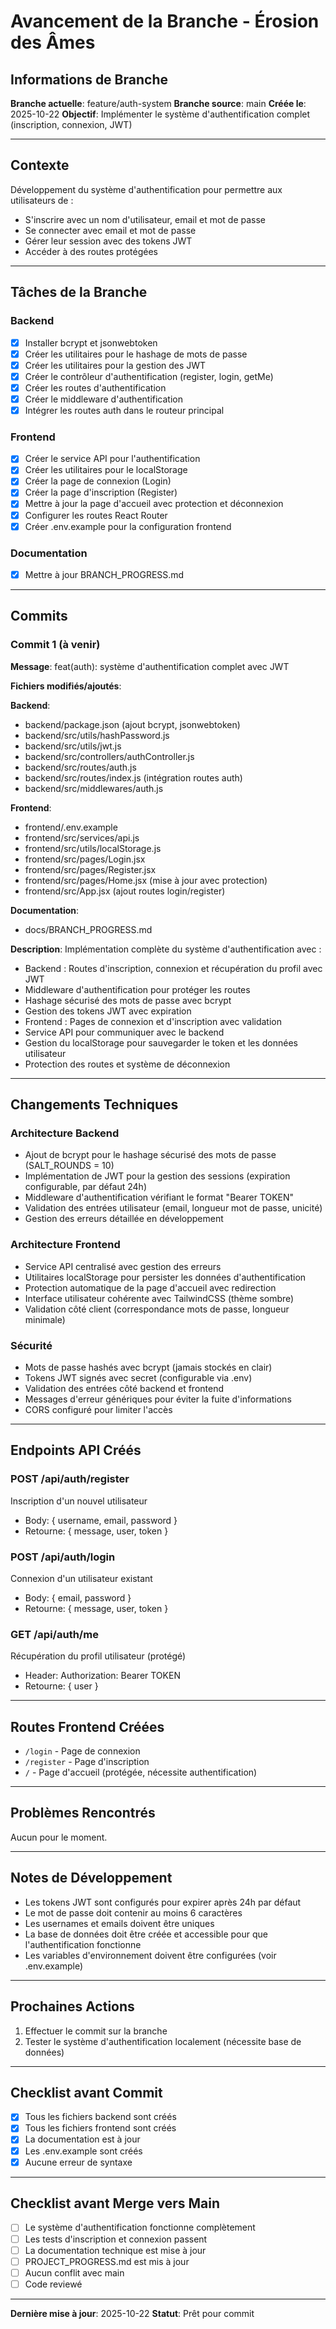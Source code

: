 # Avancement de la Branche - Érosion des Âmes

## Informations de Branche

**Branche actuelle**: feature/auth-system
**Branche source**: main
**Créée le**: 2025-10-22
**Objectif**: Implémenter le système d'authentification complet (inscription, connexion, JWT)

---

## Contexte

Développement du système d'authentification pour permettre aux utilisateurs de :
- S'inscrire avec un nom d'utilisateur, email et mot de passe
- Se connecter avec email et mot de passe
- Gérer leur session avec des tokens JWT
- Accéder à des routes protégées

---

## Tâches de la Branche

### Backend
- [x] Installer bcrypt et jsonwebtoken
- [x] Créer les utilitaires pour le hashage de mots de passe
- [x] Créer les utilitaires pour la gestion des JWT
- [x] Créer le contrôleur d'authentification (register, login, getMe)
- [x] Créer les routes d'authentification
- [x] Créer le middleware d'authentification
- [x] Intégrer les routes auth dans le routeur principal

### Frontend
- [x] Créer le service API pour l'authentification
- [x] Créer les utilitaires pour le localStorage
- [x] Créer la page de connexion (Login)
- [x] Créer la page d'inscription (Register)
- [x] Mettre à jour la page d'accueil avec protection et déconnexion
- [x] Configurer les routes React Router
- [x] Créer .env.example pour la configuration frontend

### Documentation
- [x] Mettre à jour BRANCH_PROGRESS.md

---

## Commits

### Commit 1 (à venir)
**Message**: feat(auth): système d'authentification complet avec JWT

**Fichiers modifiés/ajoutés**:

**Backend**:
- backend/package.json (ajout bcrypt, jsonwebtoken)
- backend/src/utils/hashPassword.js
- backend/src/utils/jwt.js
- backend/src/controllers/authController.js
- backend/src/routes/auth.js
- backend/src/routes/index.js (intégration routes auth)
- backend/src/middlewares/auth.js

**Frontend**:
- frontend/.env.example
- frontend/src/services/api.js
- frontend/src/utils/localStorage.js
- frontend/src/pages/Login.jsx
- frontend/src/pages/Register.jsx
- frontend/src/pages/Home.jsx (mise à jour avec protection)
- frontend/src/App.jsx (ajout routes login/register)

**Documentation**:
- docs/BRANCH_PROGRESS.md

**Description**: Implémentation complète du système d'authentification avec :
- Backend : Routes d'inscription, connexion et récupération du profil avec JWT
- Middleware d'authentification pour protéger les routes
- Hashage sécurisé des mots de passe avec bcrypt
- Gestion des tokens JWT avec expiration
- Frontend : Pages de connexion et d'inscription avec validation
- Service API pour communiquer avec le backend
- Gestion du localStorage pour sauvegarder le token et les données utilisateur
- Protection des routes et système de déconnexion

---

## Changements Techniques

### Architecture Backend
- Ajout de bcrypt pour le hashage sécurisé des mots de passe (SALT_ROUNDS = 10)
- Implémentation de JWT pour la gestion des sessions (expiration configurable, par défaut 24h)
- Middleware d'authentification vérifiant le format "Bearer TOKEN"
- Validation des entrées utilisateur (email, longueur mot de passe, unicité)
- Gestion des erreurs détaillée en développement

### Architecture Frontend
- Service API centralisé avec gestion des erreurs
- Utilitaires localStorage pour persister les données d'authentification
- Protection automatique de la page d'accueil avec redirection
- Interface utilisateur cohérente avec TailwindCSS (thème sombre)
- Validation côté client (correspondance mots de passe, longueur minimale)

### Sécurité
- Mots de passe hashés avec bcrypt (jamais stockés en clair)
- Tokens JWT signés avec secret (configurable via .env)
- Validation des entrées côté backend et frontend
- Messages d'erreur génériques pour éviter la fuite d'informations
- CORS configuré pour limiter l'accès

---

## Endpoints API Créés

### POST /api/auth/register
Inscription d'un nouvel utilisateur
- Body: { username, email, password }
- Retourne: { message, user, token }

### POST /api/auth/login
Connexion d'un utilisateur existant
- Body: { email, password }
- Retourne: { message, user, token }

### GET /api/auth/me
Récupération du profil utilisateur (protégé)
- Header: Authorization: Bearer TOKEN
- Retourne: { user }

---

## Routes Frontend Créées

- `/login` - Page de connexion
- `/register` - Page d'inscription
- `/` - Page d'accueil (protégée, nécessite authentification)

---

## Problèmes Rencontrés

Aucun pour le moment.

---

## Notes de Développement

- Les tokens JWT sont configurés pour expirer après 24h par défaut
- Le mot de passe doit contenir au moins 6 caractères
- Les usernames et emails doivent être uniques
- La base de données doit être créée et accessible pour que l'authentification fonctionne
- Les variables d'environnement doivent être configurées (voir .env.example)

---

## Prochaines Actions

1. Effectuer le commit sur la branche
2. Tester le système d'authentification localement (nécessite base de données)

---

## Checklist avant Commit

- [x] Tous les fichiers backend sont créés
- [x] Tous les fichiers frontend sont créés
- [x] La documentation est à jour
- [x] Les .env.example sont créés
- [x] Aucune erreur de syntaxe

---

## Checklist avant Merge vers Main

- [ ] Le système d'authentification fonctionne complètement
- [ ] Les tests d'inscription et connexion passent
- [ ] La documentation technique est mise à jour
- [ ] PROJECT_PROGRESS.md est mis à jour
- [ ] Aucun conflit avec main
- [ ] Code reviewé

---

**Dernière mise à jour**: 2025-10-22
**Statut**: Prêt pour commit
